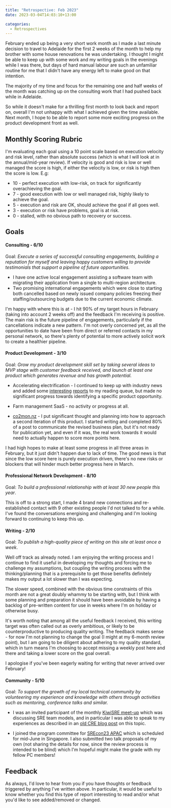 ```yaml
---
title: "Retrospective: Feb 2023"
date: 2023-03-04T14:03:10+13:00

categories:
  - Retrospectives
---
```


February ended up being a very short work month as I made a last minute decision to travel to Adelaide for the first 2 weeks of the month to help my brother with some house renovations he was undertaking. I thought I might be able to keep up with some work and my writing goals in the evenings while I was there, but days of hard manual labour are such an unfamiliar routine for me that I didn't have any energy left to make good on that intention.

The majority of my time and focus for the remaining one and half weeks of the month was catching up on the consulting work that I had pushed back while in Adelaide.

So while it doesn't make for a thrilling first month to look back and report on, overall I'm not unhappy with what I achieved given the time available. Next month, I hope to be able to report some more exciting progress on the product development front as well.


## Monthly Scoring Rubric

I'm evaluating each goal using a 10 point scale based on execution velocity and risk level, rather than absolute success (which is what I will look at in the annual/mid-year review). If velocity is good and risk is low or well managed the score is high, if either the velocity is low, or risk is high then the score is low. E.g:
* 10 - perfect execution with low-risk, on track for significantly overachieving the goal.
* 7 - good execution with low or well managed risk, highly likely to achieve the goal.
* 5 - execution and risk are OK, should achieve the goal if all goes well.
* 3 - execution or risk have problems, goal is at risk.
* 0 - stalled, with no obvious path to recovery or success.

## Goals

#### Consulting - 6/10

Goal: *Execute a series of successful consulting engagements, building a reputation for myself and leaving happy customers willing to provide testimonials that support a pipeline of future opportunities.*

* I have one active local engagement assisting a software team with migrating their application from a single to multi-region architecture.
* Two promising international engagements which were close to starting both cancelled based on newly issued company policies freezing their staffing/outsourcing budgets due to the current economic climate.

I'm happy with where this is at - I hit 90% of my target hours in February (taking into account 2 weeks off) and the feedback I'm receiving is positive. The main risk is the future pipeline of engagements, particularly if the cancellations indicate a new pattern. I'm not overly concerned yet, as all the opportunities to date have been from direct or referred contacts in my personal network, so there's plenty of potential to more actively solicit work to create a healthier pipeline.

#### Product Development - 3/10

Goal: *Grow my product development skill set by taking several ideas to MVP stage with customer feedback received, and launch at least one product which generates revenue and has growth potential.*

* Accelerating electrification - I continued to keep up with industry news and added some [interesting](https://web-assets.bcg.com/b3/79/19665b7f40c8ba52d5b372cf7e6c/the-future-is-electric-full-report-october-2022.pdf) [reports](https://www.araake.co.nz/assets/Uploads/FlexForum-Report-Final.pdf) to my reading queue, but made no significant progress towards identifying a specific product opportunity.

* Farm management SaaS - no activity or progress at all.

* [co2mon.nz](https://co2mon.nz/) - I put significant thought and planning into how to approach a second iteration of this product. I started writing and completed 80% of a post to communicate the revised business plan, but it's not ready for publication yet, and even if it was, the real work towards it would need to actually happen to score more points here.

I had high hopes to make at least some progress in all three areas in February, but it just didn't happen due to lack of time. The good news is that since the low score here is purely execution driven, there's no new risks or blockers that will hinder much better progress here in March.

#### Professional Network Development - 8/10

Goal: *To build a professional relationship with at least 30 new people this year*.

This is off to a strong start, I made 4 brand new connections and re-established contact with 9 other existing people I'd not talked to for a while. I've found the conversations energising and challenging and I'm looking forward to continuing to keep this up.

#### Writing - 2/10

Goal: *To publish a high-quality piece of writing on this site at least once a week*.

Well off track as already noted. I am enjoying the writing process and I continue to find it useful in developing my thoughts and forcing me to challenge my assumptions, but coupling the writing process with the thinking/planning that is a prerequisite to get those benefits definitely makes my output a lot slower than I was expecting.

The slower speed, combined with the obvious time constraints of this month are not a great doubly whammy to be starting with, but I think with some planning and preparation it should have been avoidable by having a backlog of pre-written content for use in weeks where I'm on holiday or otherwise busy.

It's worth noting that among all the useful feedback I received, this writing target was often called out as overly ambitious, or likely to be counterproductive to producing quality writing. The feedback makes sense - for now I'm not planning to change the goal (I might at my 6-month review point), but I am going to be diligent about adhering to my quality standard, which in turn means I'm choosing to accept missing a weekly post here and there and taking a lower score on the goal overall.

I apologise if you've been eagerly waiting for writing that never arrived over February!

#### Community - 5/10

Goal: *To support the growth of my local technical community by volunteering my experience and knowledge with others through activities such as mentoring, conference talks and similar.*

* I was an invited participant of the monthly [KiwiSRE meet-up](https://www.meetup.com/kiwi-sre/) which was discussing SRE team models, and in particular I was able to speak to my experiences as described in an [old CRE blog post](https://cloud.google.com/blog/products/devops-sre/how-sre-teams-are-organized-and-how-to-get-started) on this topic.

* I joined the program committee for [SREcon23 APAC](https://www.usenix.org/conference/srecon23apac) which is scheduled for mid-June in Singapore. I also submitted two talk proposals of my own (not sharing the details for now, since the review process is intended to be blind) which I'm hopeful might make the grade with my fellow PC members!


## Feedback

As always, I'd love to hear from you if you have thoughts or feedback triggered by anything I've written above. In particular, it would be useful to know whether you find this type of report interesting to read and/or what you'd like to see added/removed or changed.